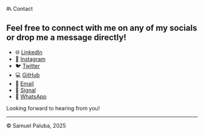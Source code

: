 #📞 Contact
## Feel free to connect with me on any of my socials or drop me a message directly!


- 🌐 [LinkedIn](https://www.linkedin.com/in/samuelpaluba)
- 📸 [Instagram](https://instagram.com/user0906294455)
- 🐦 [Twitter](https://twitter.com/samuelpaluba)
- 💻 [GitHub](https://github.com/samuelpaluba)
- 📧 [Email](mailto:samuel@paluba.me)
- 💬 [Signal](https://signal.me/#p/+420795495137)
- 📲 [WhatsApp](https://wa.me/420728981602)

Looking forward to hearing from you!

---
© Samuel Paluba, 2025
